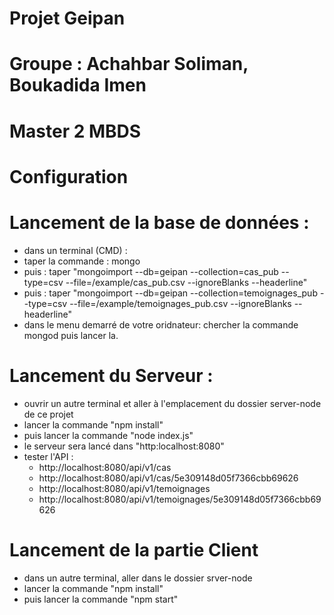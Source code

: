 # Projet Geipan


# Groupe : Achahbar Soliman, Boukadida Imen
# Master 2 MBDS

# Configuration

# Lancement de la base de données : 
- dans un terminal (CMD) :
- taper la commande : mongo 
- puis : taper "mongoimport --db=geipan --collection=cas_pub --type=csv --file=/example/cas_pub.csv --ignoreBlanks --headerline" 
- puis : taper "mongoimport --db=geipan --collection=temoignages_pub --type=csv --file=/example/temoignages_pub.csv --ignoreBlanks --headerline"
- dans le menu demarré de votre oridnateur: chercher la commande mongod puis lancer la.

# Lancement du Serveur : 
- ouvrir un autre terminal et aller à l'emplacement du dossier server-node de ce projet 
- lancer la commande "npm install"
- puis lancer la commande "node index.js"
- le serveur sera lancé dans "http:localhost:8080"
- tester l'API :  
    - http://localhost:8080/api/v1/cas
    - http://localhost:8080/api/v1/cas/5e309148d05f7366cbb69626
    - http://localhost:8080/api/v1/temoignages
    - http://localhost:8080/api/v1/temoignages/5e309148d05f7366cbb69626

# Lancement de la partie Client
- dans un autre terminal, aller dans le dossier srver-node 
- lancer la commande "npm install"
- puis lancer la commande "npm start"

